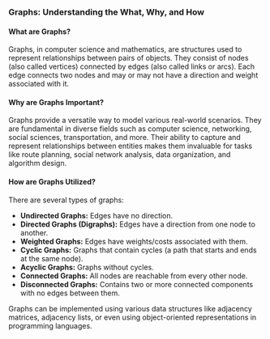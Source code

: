 ### **Graphs: Understanding the What, Why, and How**

#### **What are Graphs?**
Graphs, in computer science and mathematics, are structures used to represent relationships between pairs of objects. They consist of nodes (also called vertices) connected by edges (also called links or arcs). Each edge connects two nodes and may or may not have a direction and weight associated with it.

#### **Why are Graphs Important?**
Graphs provide a versatile way to model various real-world scenarios. They are fundamental in diverse fields such as computer science, networking, social sciences, transportation, and more. Their ability to capture and represent relationships between entities makes them invaluable for tasks like route planning, social network analysis, data organization, and algorithm design.

#### **How are Graphs Utilized?**
There are several types of graphs:

- **Undirected Graphs:** Edges have no direction.
- **Directed Graphs (Digraphs):** Edges have a direction from one node to another.
- **Weighted Graphs:** Edges have weights/costs associated with them.
- **Cyclic Graphs:** Graphs that contain cycles (a path that starts and ends at the same node).
- **Acyclic Graphs:** Graphs without cycles.
- **Connected Graphs:** All nodes are reachable from every other node.
- **Disconnected Graphs:** Contains two or more connected components with no edges between them.

Graphs can be implemented using various data structures like adjacency matrices, adjacency lists, or even using object-oriented representations in programming languages.


